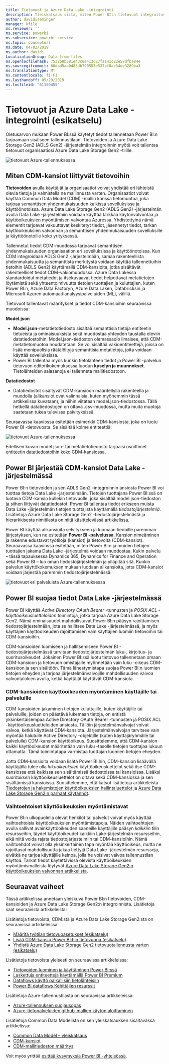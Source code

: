 ```yaml
---
title: Tietovuot ja Azure Data Lake -integrointi
description: Yleiskatsaus siitä, miten Power BI:n tietovuot integroituvat Azure Data Lake Storage Gen2 -järjestelmään
author: davidiseminger
manager: kfile
ms.reviewer: ''
ms.service: powerbi
ms.subservice: powerbi-service
ms.topic: conceptual
ms.date: 04/02/2019
ms.author: davidi
LocalizationGroup: Data from files
ms.openlocfilehash: 7532b0b381e43c6e413d27fa141c22e58dfba84e
ms.sourcegitcommit: 60dad5aa0d85db790553e537bf8ac34ee3289ba3
ms.translationtype: MT
ms.contentlocale: fi-FI
ms.lasthandoff: 05/29/2019
ms.locfileid: "61150455"
---
```

# <a name="dataflows-and-azure-data-lake-integration-preview"></a>Tietovuot ja Azure Data Lake -integrointi (esikatselu)

Oletusarvon mukaan Power BI:ssä käytetyt tiedot tallennetaan Power BI:n tarjoamaan sisäiseen tallennustilaan. Tietovoiden ja Azure Data Lake Storage Gen2 (ADLS Gen2) -järjestelmän integroinnin myötä voit tallentaa tietovuot organisaatiosi Azure Data Lake Storage Gen2 -tilille. 

![tietovuot Azure-tallennuksessa](media/service-dataflows-azure-data-lake-integration/dataflows-azure-integration_01.jpg)

## <a name="how-cdm-folders-relate-to-dataflows"></a>Miten CDM-kansiot liittyvät tietovoihin

**Tietovoiden** avulla käyttäjät ja organisaatiot voivat yhdistää eri lähteistä olevia tietoja ja valmistella ne mallinnusta varten. Organisaatiot voivat käyttää Common Data Model (CDM) -mallin kanssa tietomuotoa, joka tarjoaa semanttisen yhdenmukaisuuden kaikissa sovelluksissa ja käyttöönotoissa. Azure Data Lake Storage Gen2 (ADLS Gen2) -järjestelmän avulla Data Lake -järjestelmiin voidaan käyttää tarkkaa käytönvalvontaa ja käyttöoikeuksien myöntämisen valvontaa Azuressa. Yhdistettyinä nämä elementit tarjoavat vakuuttavat keskitetyt tiedot, jäsennetyt tiedot, tarkan käyttöoikeuksien valvonnan ja semanttisen yhdenmukaisuuden sovelluksille ja käyttöönotoille koko yrityksessä.

Tallennetut tiedot CDM-muodossa tarjoavat semanttisen yhdenmukaisuuden organisaation eri sovelluksissa ja käyttöönotoissa. Kun CDM integroidaan ADLS Gen2 -järjestelmään, samaa rakenteellista yhdenmukaisuutta ja semanttista merkitystä voidaan käyttää tallennettuihin tietoihin (ADLS Gen2) käyttämällä CDM-kansioita, jotka sisältävät rakenteelliset tiedot CDM-vakiomuodossa. Azure Data Lakessa standardoidut metatiedot ja itsekuvaavat tiedot helpottavat metatietojen löytämistä sekä yhteentoimivuutta tietojen tuottajien ja kuluttajien, kuten Power BI:n, Azure Data Factoryn, Azure Data Laken, Databricksin ja Microsoft Azuren automaattianalyysipalveluiden (ML), välillä. 

Tietovuot tallentavat määritykset ja tiedot CDM-kansioihin seuraavissa muodoissa:

**Model.json**
* **Model.json**-metatietotiedosto sisältää semanttisia tietoja entiteetin tietueista ja ominaisuuksista sekä muodostaa yhteyden taustalla oleviin datatiedostoihin. Model.json-tiedoston olemassaolo ilmaisee, että CDM-metatietomuotoa noudatetaan. Se voi sisältää vakioentiteettejä, joissa on lisää monipuolisia räätälöityjä semanttisia metatietoja, joita voidaan käyttää sovelluksissa.
* Power BI tallentaa myös kunkin tietolähteen tiedot ja Power BI -palvelun tietovuon editorikokemuksessa luodun **kyselyn ja muunnokset**. Tietolähteiden salasanoja ei tallenneta mallitiedostoon.

**Datatiedostot**
* Datatiedostot sisältyvät CDM-kansioon määritellyllä rakenteella ja muodolla (alikansiot ovat valinnaisia, kuten myöhemmin tässä artikkelissa kuvataan), ja niihin viitataan model.json-tiedostossa. Tällä hetkellä datatiedostojen on oltava .csv-muodossa, mutta muita muotoja saatetaan tukea tulevissa päivityksissä. 

Seuraavassa kaaviossa esitetään esimerkki CDM-kansiosta, joka on luotu Power BI -tietovuosta. Se sisältää kolme entiteettiä:

![tietovuot Azure-tallennuksessa](media/service-dataflows-azure-data-lake-integration/dataflows-azure-integration_01.jpg)

Edellisen kuvan model.json- tai metatietotiedosto tarjoaisi osoittimet entiteetin datatiedostoihin koko CDM-kansiossa.

## <a name="power-bi-organizes-cdm-folders-in-the-data-lake"></a>Power BI järjestää CDM-kansiot Data Lake -järjestelmässä

Power BI:n tietovoiden ja sen ADLS Gen2 -integroinnin ansiosta Power BI voi tuottaa tietoja Data Lake -järjestelmään. Tietojen tuottajana Power BI:ssä on luotava CDM-kansio kullekin tietovuolle, joka sisältää model.json-tiedoston ja siihen liittyvät datatiedostot. Power BI tallentaa tiedot erikseen muista Data Lake -järjestelmän tietojen tuottajista käyttämällä *tiedostojärjestelmiä*. Lisätietoja Azure Data Lake Storage Gen2 -tiedostojärjestelmästä ja hierarkkisesta nimitilasta [on niitä käsittelevässä artikkelissa](https://docs.microsoft.com/azure/storage/data-lake-storage/namespace).

Power BI käyttää alikansioita selvitykseen ja luomaan tiedoille paremman järjestyksen, kun ne esitetään **Power BI -palvelussa**. Kansion nimeäminen ja rakenne edustavat työtiloja (kansiot) ja tietovoita (CDM-kansiot). Seuraavassa kaaviossa esitetään, miten Power BI:n ja muiden tietojen tuottajien jakama Data Lake -järjestelmä voidaan muodostaa. Kukin palvelu – tässä tapauksessa Dynamics 365, Dynamics for Finance and Operation sekä Power BI – luo oman tiedostojärjestelmän ja ylläpitää sitä. Kunkin palvelun käyttökokemuksen mukaan luodaan alikansioita, jotta CDM-kansiot voidaan järjestää paremmin tiedostojärjestelmässä. 

![tietovuot eri palveluista Azure-tallennuksessa](media/service-dataflows-azure-data-lake-integration/dataflows-azure-integration_02.jpg)

## <a name="power-bi-protects-data-in-the-data-lake"></a>Power BI suojaa tiedot Data Lake -järjestelmässä

Power BI käyttää *Active Directory OAuth Bearer* -tunnusten ja *POSIX ACL -käyttöoikeusluetteloiden* toimintoja, jotka tarjoaa Azure Data Lake Storage Gen2. Nämä ominaisuudet mahdollistavat Power BI:n pääsyn rajoittamisen tiedostojärjestelmään, jota se hallitsee Data Lake -järjestelmässä, ja myös käyttäjien käyttöoikeuden rajoittamisen vain käyttäjien luomiin tietovoihin tai CDM-kansioihin. 

CDM-kansioiden luomiseen ja hallitsemiseen Power BI -tiedostojärjestelmässä tarvitaan tiedostojärjestelmän luku-, kirjoitus- ja suoritusoikeudet. Jokainen Power BI:ssä luotu tietovuo tallennetaan omaan CDM-kansioon ja tietovuon omistajalle myönnetään vain luku -oikeus CDM-kansioon ja sen sisältöön. Tämä lähestymistapa suojaa Power BI:n luomien tietojen eheyden ja tarjoaa järjestelmänvalvojille mahdollisuuden valvoa valvontalokien avulla, ketkä käyttäjät käyttävät CDM-kansiota. 

### <a name="authorizing-users-or-services-for-cdm-folders"></a>CDM-kansioiden käyttöoikeuden myöntäminen käyttäjille tai palveluille

CDM-kansioiden jakaminen tietojen kuluttajille, kuten käyttäjille tai palveluille, joiden on päästävä lukemaan tietoja, on entistä yksinkertaisempaa Active Directory OAuth Bearer -tunnusten ja POSIX ACL -käyttöoikeusluetteloiden ansiosta. Tällöin järjestelmänvalvojat voivat valvoa, ketkä käyttävät CDM-kansiota. Järjestelmänvalvojan tarvitsee vain myöntää halutulle Active Directory -objektille (kuten käyttäjäryhmälle tai palvelulle) CDM-kansion käyttöoikeus. Suosittelemme, että CDM-kansion kaikki käyttöoikeudet määritetään vain luku -tasolle tietojen tuottajaa lukuun ottamatta. Tämä toimintatapa varmistaa tuottajan luomien tietojen eheyden.

Jotta CDM-kansioita voidaan lisätä Power BI:hin, CDM-kansion lisäävällä käyttäjällä tulee olla *lukuoikeuksien* käyttöoikeusluettelot sekä itse CDM-kansiossa että kaikissa sen sisältämissä tiedostoissa tai kansioissa. Lisäksi *suorituksen* käyttöoikeusluettelot on oltava sekä CDM-kansiossa ja sen sisältämissä kansioissa. Suosittelemme, että katsot lisätietoja artikkeleista [Tiedostojen ja hakemistojen käyttöoikeuksien hallintaluettelot](https://docs.microsoft.com/azure/storage/blobs/data-lake-storage-access-control#access-control-lists-on-files-and-directories) ja [Azure Data Lake Storage Gen2:n parhaat käytännöt](https://docs.microsoft.com/azure/storage/blobs/data-lake-storage-best-practices).


### <a name="alternative-forms-of-authorization"></a>Vaihtoehtoiset käyttöoikeuksien myöntämistavat

Power BI:n ulkopuolella olevat henkilöt tai palvelut voivat myös käyttää vaihtoehtoisia käyttöoikeuksien myöntämistapoja. Näiden vaihtoehtojen avulla sallivat avainkäyttöoikeuden saaneille käyttäjille pääsyn *kaikkiin* tilin resursseihin, täydet käyttöoikeudet kaikkiin Lake-järjestelmän resursseihin, eikä niitä voida rajata tiedostojärjestelmiin tai CDM-kansioihin. Nämä vaihtoehdot voivat olla yksinkertainen tapa myöntää käyttöoikeus, mutta ne rajoittavat mahdollisuutta jakaa tiettyjä Data Lake -järjestelmän resursseja, eivätkä ne tarjoa käyttäjille keinoa, jolla he voisivat valvoa tallennustilan käyttöä. Tarkat tiedot käytettävissä olevista käyttöoikeuksien myöntämismalleista löytyvät [Azure Data Lake Storage Gen2:n käyttöoikeuksien valvonnan artikkelista](https://docs.microsoft.com/azure/storage/blobs/data-lake-storage-access-control
).


## <a name="next-steps"></a>Seuraavat vaiheet

Tässä artikkelissa annetaan yleiskuva Power BI:n tietovoiden, CDM-kansioiden ja Azure Data Lake Storage Gen2:n integroinnista. Lisätietoja saat seuraavista artikkeleista:

Lisätietoja tietovoista, CDM:stä ja Azure Data Lake Storage Gen2:sta on seuraavissa artikkeleissa:

* [Määritä työtilan tietovuoasetukset (esikatselu)](service-dataflows-configure-workspace-storage-settings.md)
* [Lisää CDM-kansio Power BI:hin tietovuona (esikatselu)](service-dataflows-add-cdm-folder.md)
* [Yhdistä Azure Data Lake Storage Gen2 tietovuotallennusta varten (esikatselu)](service-dataflows-connect-azure-data-lake-storage-gen2.md)

Lisätietoja tietovoista yleisesti on seuraavissa artikkeleissa:

* [Tietovoiden luominen ja käyttäminen Power BI:ssä](service-dataflows-create-use.md)
* [Laskettuja entiteettejä käyttämällä Power BI Premium](service-dataflows-computed-entities-premium.md)
* [Dataflows käyttö paikallisiin tietolähteisiin](service-dataflows-on-premises-gateways.md)
* [Power BI dataflows Kehittäjien resurssit](service-dataflows-developer-resources.md)

Lisätietoja Azure-tallennustilasta on seuraavissa artikkeleissa:
* [Azure-tallennuksen suojausopas](https://docs.microsoft.com/azure/storage/common/storage-security-guide)
* [Azure-tietopalveluiden github-mallien käytön aloittaminen](https://aka.ms/cdmadstutorial)

Lisätietoja Common Data Modelista on sen yleiskatsauksen sisältävässä artikkelissa:
* [Common Data Model – yleiskatsaus](https://docs.microsoft.com/powerapps/common-data-model/overview)
* [CDM-kansiot](https://go.microsoft.com/fwlink/?linkid=2045304)
* [CDM-mallitiedoston määritys](https://go.microsoft.com/fwlink/?linkid=2045521)

Voit myös yrittää [esittää kysymyksiä Power BI -yhteisössä](http://community.powerbi.com/).
